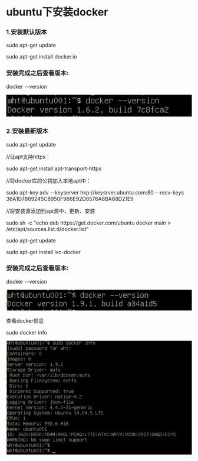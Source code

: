 <style>p{text-index:2px;} </style>
<h1>ubuntu下安装docker</h1>

<h3>1.安装默认版本</h3>
<p>sudo apt-get update</p>
<p>sudo apt-get install docker.io</p>
<h3>安装完成之后查看版本:</h3>
<p>docker --version</p>
<img src="./assets/1.png" />

<h3>2.安装最新版本</h3>
<p> sudo apt-get update</p>
<p>//让apt支持https：</p>
<p>sudo apt-get install apt-transport-https</p>
<p>//将docker库的公钥加入本地apt中：</p>
<p>sudo apt-key adv --keyserver hkp://keysrver.ubuntu.com:80 --recv-keys 36A1D7869245C8950F966E92D8576A8BA88D21E9</p>
<p>//将安装源添加到apt源中，更新、安装</p>
<p>sudo sh -c "echo deb https://get.docker.com/ubuntu docker main > /etc/apt/sources.list.d/docker.list"</p>
<p>sudo apt-get update</p>
<p>sudo apt-get install lxc-docker</p>
<h3>安装完成之后查看版本:</h3>
<p>docker --version</p>
<img src="./assets/2.png" />
<p>查看docker信息</p>
<p>sudo docker info</p>
<img src="./assets/3.png" />
